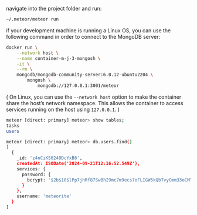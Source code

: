navigate into the project folder and run:

```bash
~/.meteor/meteor run
```

if your development machine is running a Linux OS,
you can use the following command in order to
connect to the MongoDB server:

```bash
docker run \
    --network host \
    --name container-m-j-3-mongosh \
    -it \
    --rm \
    mongodb/mongodb-community-server:6.0.12-ubuntu2204 \
        mongosh \
            mongodb://127.0.0.1:3001/meteor
```

(
On Linux, you can use the `--network host` option
to make the container share the host’s network namespace.
This allows the container
to access services running on the host
using `127.0.0.1`.
)

```bash
meteor [direct: primary] meteor> show tables;
tasks
users

meteor [direct: primary] meteor> db.users.find()
[
  {
    _id: 'z4nCiKS6249DcYxB6',
    createdAt: ISODate('2024-09-21T12:16:52.549Z'),
    services: {
      password: {
        bcrypt: '$2b$10$lPp7jhRf87SwBhI9mc7m9ecs7oFLIGW5kQbTvyCmm33oCMYmnMnhi'
      }
    },
    username: 'meteorite'
  }
]
```

